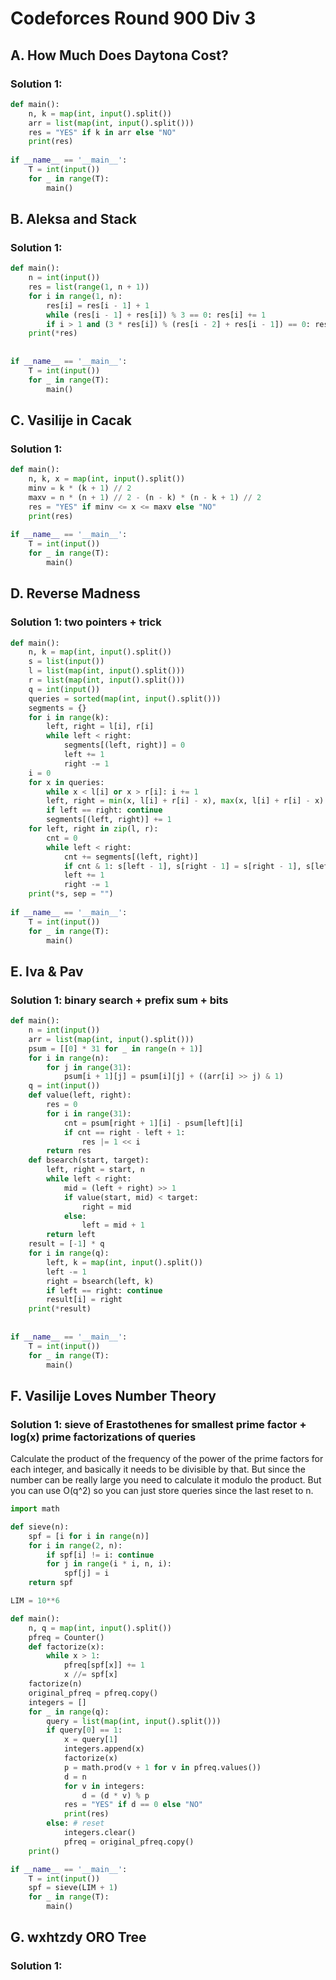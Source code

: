 # Codeforces Round 900 Div 3

## A. How Much Does Daytona Cost?

### Solution 1: 

```py
def main():
    n, k = map(int, input().split())
    arr = list(map(int, input().split()))
    res = "YES" if k in arr else "NO"
    print(res)
 
if __name__ == '__main__':
    T = int(input())
    for _ in range(T):
        main()
```

## B. Aleksa and Stack

### Solution 1: 

```py
def main():
    n = int(input())
    res = list(range(1, n + 1))
    for i in range(1, n):
        res[i] = res[i - 1] + 1
        while (res[i - 1] + res[i]) % 3 == 0: res[i] += 1
        if i > 1 and (3 * res[i]) % (res[i - 2] + res[i - 1]) == 0: res[i] += 1
    print(*res)
 
 
if __name__ == '__main__':
    T = int(input())
    for _ in range(T):
        main()
```

## C. Vasilije in Cacak

### Solution 1: 

```py
def main():
    n, k, x = map(int, input().split())
    minv = k * (k + 1) // 2
    maxv = n * (n + 1) // 2 - (n - k) * (n - k + 1) // 2
    res = "YES" if minv <= x <= maxv else "NO"
    print(res)
 
if __name__ == '__main__':
    T = int(input())
    for _ in range(T):
        main()
```

## D. Reverse Madness

### Solution 1:  two pointers + trick

```py
def main():
    n, k = map(int, input().split())
    s = list(input())
    l = list(map(int, input().split()))
    r = list(map(int, input().split()))
    q = int(input())
    queries = sorted(map(int, input().split()))
    segments = {}
    for i in range(k):
        left, right = l[i], r[i]
        while left < right:
            segments[(left, right)] = 0
            left += 1
            right -= 1
    i = 0
    for x in queries:
        while x < l[i] or x > r[i]: i += 1
        left, right = min(x, l[i] + r[i] - x), max(x, l[i] + r[i] - x)
        if left == right: continue
        segments[(left, right)] += 1
    for left, right in zip(l, r):
        cnt = 0
        while left < right:
            cnt += segments[(left, right)]
            if cnt & 1: s[left - 1], s[right - 1] = s[right - 1], s[left - 1]
            left += 1
            right -= 1
    print(*s, sep = "")
 
if __name__ == '__main__':
    T = int(input())
    for _ in range(T):
        main()
```

## E. Iva & Pav

### Solution 1: binary search + prefix sum + bits

```py
def main():
    n = int(input())
    arr = list(map(int, input().split()))
    psum = [[0] * 31 for _ in range(n + 1)]
    for i in range(n):
        for j in range(31):
            psum[i + 1][j] = psum[i][j] + ((arr[i] >> j) & 1)
    q = int(input())
    def value(left, right):
        res = 0
        for i in range(31):
            cnt = psum[right + 1][i] - psum[left][i]
            if cnt == right - left + 1:
                res |= 1 << i
        return res
    def bsearch(start, target):
        left, right = start, n
        while left < right:
            mid = (left + right) >> 1
            if value(start, mid) < target:
                right = mid
            else:
                left = mid + 1
        return left
    result = [-1] * q
    for i in range(q):
        left, k = map(int, input().split())
        left -= 1
        right = bsearch(left, k)
        if left == right: continue
        result[i] = right
    print(*result)
 
 
if __name__ == '__main__':
    T = int(input())
    for _ in range(T):
        main()
```

## F. Vasilije Loves Number Theory

### Solution 1:  sieve of Erastothenes for smallest prime factor + log(x) prime factorizations of queries

Calculate the product of the frequency of the power of the prime factors for each integer, and basically it needs to be divisible by that. But since the number can be really large you need to calculate it modulo the product.  But you can use O(q^2) so you can just store queries since the last reset to n.

```py
import math

def sieve(n):
    spf = [i for i in range(n)]
    for i in range(2, n):
        if spf[i] != i: continue
        for j in range(i * i, n, i):
            spf[j] = i
    return spf

LIM = 10**6

def main():
    n, q = map(int, input().split())
    pfreq = Counter()
    def factorize(x):
        while x > 1:
            pfreq[spf[x]] += 1
            x //= spf[x]
    factorize(n)
    original_pfreq = pfreq.copy()
    integers = []
    for _ in range(q):
        query = list(map(int, input().split()))
        if query[0] == 1:
            x = query[1]
            integers.append(x)
            factorize(x)
            p = math.prod(v + 1 for v in pfreq.values())
            d = n
            for v in integers:
                d = (d * v) % p
            res = "YES" if d == 0 else "NO"
            print(res)
        else: # reset
            integers.clear()
            pfreq = original_pfreq.copy()
    print()

if __name__ == '__main__':
    T = int(input())
    spf = sieve(LIM + 1)
    for _ in range(T):
        main()
```

## G. wxhtzdy ORO Tree

### Solution 1: 

```py

```


